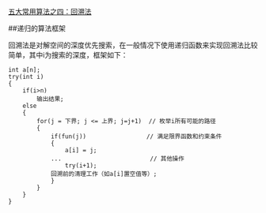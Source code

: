 ﻿[五大常用算法之四：回溯法](http://www.cnblogs.com/steven_oyj/archive/2010/05/22/1741376.html)

##递归的算法框架

回溯法是对解空间的深度优先搜索，在一般情况下使用递归函数来实现回溯法比较简单，其中i为搜索的深度，框架如下：

```
int a[n];
try(int i)
{
    if(i>n)
        输出结果;
    else
    {
        for(j = 下界; j <= 上界; j=j+1)  // 枚举i所有可能的路径
        {
            if(fun(j))                 // 满足限界函数和约束条件
            {
                a[i] = j;
            ...                         // 其他操作
                try(i+1);
            回溯前的清理工作（如a[i]置空值等）;
            }
        }
    }
}
```